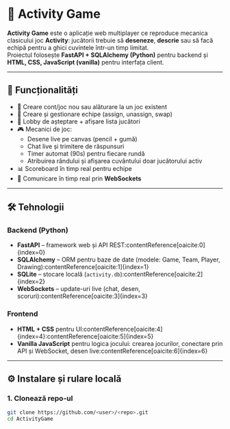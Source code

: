 # 🎨 Activity Game

**Activity Game** este o aplicație web multiplayer ce reproduce mecanica clasicului joc **Activity**: jucătorii trebuie să **deseneze**, **descrie** sau să facă echipă pentru a ghici cuvintele într-un timp limitat.  
Proiectul folosește **FastAPI + SQLAlchemy (Python)** pentru backend și **HTML, CSS, JavaScript (vanilla)** pentru interfața client.

---

## 🚀 Funcționalități

- 🔑 Creare cont/joc nou sau alăturare la un joc existent  
- 👫 Creare și gestionare echipe (assign, unassign, swap)  
- 📝 Lobby de așteptare + afișare lista jucători  
- 🎮 Mecanici de joc:
  - Desene live pe canvas (pencil + gumă)  
  - Chat live și trimitere de răspunsuri  
  - Timer automat (90s) pentru fiecare rundă  
  - Atribuirea rândului și afișarea cuvântului doar jucătorului activ  
- 📊 Scoreboard în timp real pentru echipe  
- 🔌 Comunicare în timp real prin **WebSockets**  

---

## 🛠️ Tehnologii

### Backend (Python)
- **FastAPI** – framework web și API REST:contentReference[oaicite:0]{index=0}  
- **SQLAlchemy** – ORM pentru baze de date (modele: Game, Team, Player, Drawing):contentReference[oaicite:1]{index=1}  
- **SQLite** – stocare locală (`activity.db`):contentReference[oaicite:2]{index=2}  
- **WebSockets** – update-uri live (chat, desen, scoruri):contentReference[oaicite:3]{index=3}  

### Frontend
- **HTML + CSS** pentru UI:contentReference[oaicite:4]{index=4}:contentReference[oaicite:5]{index=5}  
- **Vanilla JavaScript** pentru logica jocului: crearea jocurilor, conectare prin API și WebSocket, desen live:contentReference[oaicite:6]{index=6}  

---

## ⚙️ Instalare și rulare locală

### 1. Clonează repo-ul
```bash
git clone https://github.com/<user>/<repo>.git
cd ActivityGame
